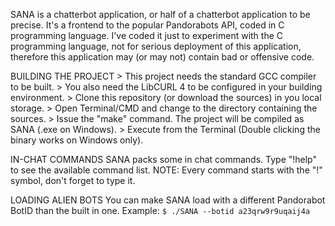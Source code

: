 SANA is a chatterbot application, or half of a chatterbot application to be precise. It's a frontend to the popular Pandorabots API, coded in C programming language. I've coded it just to experiment with the C programming language, not for serious deployment of this application, therefore this application may (or may not) contain bad or offensive code.


BUILDING THE PROJECT
    > This project needs the standard GCC compiler to be built.
    > You also need the LibCURL 4 to be configured in your building environment.
    > Clone this repository (or download the sources) in you local storage.
    > Open Terminal/CMD and change to the directory containing the sources.
    > Issue the "make" command. The project will be compiled as SANA (.exe on Windows).
    > Execute from the Terminal (Double clicking the binary works on Windows only).


IN-CHAT COMMANDS
    SANA packs some in chat commands. Type "!help" to see the available command list. 
    NOTE: Every command starts with the "!" symbol, don't forget to type it.


LOADING ALIEN BOTS
    You can make SANA load with a different Pandorabot BotID than the built in one. Example:
    `$ ./SANA --botid a23qrw9r9uqaij4a`

